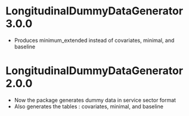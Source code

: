 # LongitudinalDummyDataGenerator 3.0.0

- Produces minimum_extended instead of covariates, minimal, and baseline

# LongitudinalDummyDataGenerator 2.0.0

- Now the package generates dummy data in service sector format
- Also generates the tables : covariates, minimal, and baseline
